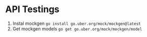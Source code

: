 # API Testings

1. Instal mockgen `go install go.uber.org/mock/mockgen@latest`
2. Get mockgen models `go get go.uber.org/mock/mockgen/model`
